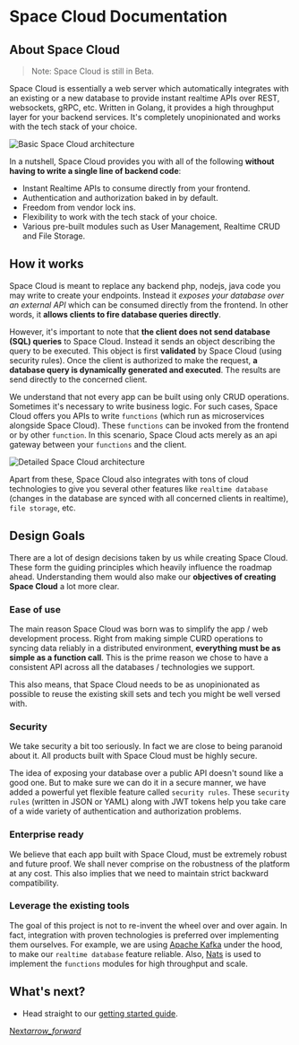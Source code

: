 # Space Cloud Documentation

## About Space Cloud

> Note: Space Cloud is still in Beta.

Space Cloud is essentially a web server which automatically integrates with an existing or a new database to provide instant realtime APIs over REST, websockets, gRPC, etc. Written in Golang, it provides a high throughput layer for your backend services. It's completely unopinionated and works with the tech stack of your choice.

<img src="https://spaceuptech.com/icons/space-cloud-basic.png"  alt="Basic Space Cloud architecture" />

In a nutshell, Space Cloud provides you with all of the following **without having to write a single line of backend code**:
- Instant Realtime APIs to consume directly from your frontend.
- Authentication and authorization baked in by default.
- Freedom from vendor lock ins.
- Flexibility to work with the tech stack of your choice.
- Various pre-built modules such as User Management, Realtime CRUD and File Storage.

## How it works
Space Cloud is meant to replace any backend php, nodejs, java code you may write to create your endpoints. Instead it *exposes your database over an external API* which can be consumed directly from the frontend. In other words, it **allows clients to fire database queries directly**.

However, it's important to note that **the client does not send database (SQL) queries** to Space Cloud. Instead it sends an object describing the query to be executed. This object is first **validated** by Space Cloud (using security rules). Once the client is authorized to make the request, **a database query is dynamically generated and executed**. The results are send directly to the concerned client.

We understand that not every app can be built using only CRUD operations. Sometimes it's necessary to write business logic. For such cases, Space Cloud offers you APIs to write `functions` (which run as microservices alongside Space Cloud). These `functions` can be invoked from the frontend or by other `function`. In this scenario, Space Cloud acts merely as an api gateway between your `functions` and the client.

<img src="https://spaceuptech.com/icons/space-cloud-detailed.png" alt="Detailed Space Cloud architecture" />

Apart from these, Space Cloud also integrates with tons of cloud technologies to give you several other features like `realtime database` (changes in the database are synced with all concerned clients in realtime), `file storage`, etc.

## Design Goals
There are a lot of design decisions taken by us while creating Space Cloud. These form the guiding principles which heavily influence the roadmap ahead. Understanding them would also make our **objectives of creating Space Cloud** a lot more clear.

### Ease of use
The main reason Space Cloud was born was to simplify the app / web development process. Right from making simple CURD operations to syncing data reliably in a distributed environment, **everything must be as simple as a function call**. This is the prime reason we chose to have a consistent API across all the databases / technologies we support.

This also means, that Space Cloud needs to be as unopinionated as possible to reuse the existing skill sets and tech you might be well versed with.

### Security
We take security a bit too seriously. In fact we are close to being paranoid about it. All products built with Space Cloud must be highly secure.

The idea of exposing your database over a public API doesn't sound like a good one. But to make sure we can do it in a secure manner, we have added a powerful yet flexible feature called `security rules`. These `security rules` (written in JSON or YAML) along with JWT tokens help you take care of a wide variety of authentication and authorization problems.

### Enterprise ready
We believe that each app built with Space Cloud, must be extremely robust and future proof. We shall never comprise on the robustness of the platform at any cost. This also implies that we need to maintain strict backward compatibility.

### Leverage the existing tools
The goal of this project is not to re-invent the wheel over and over again. In fact, integration with proven technologies is preferred over implementing them ourselves. For example, we are using [Apache Kafka](https://kafka.apache.org/) under the hood, to make our `realtime database` feature reliable. Also, [Nats](https://nats.io/) is used to implement the `functions` modules for high throughput and scale.

## What's next?
- Head straight to our [getting started guide](/docs/getting-started).
<!-- - New to Space Cloud? Checkout the [tutorial](https://spaceuptech.com/tutorials) instead. -->

<div class="btns-wrapper">
  <a href="/docs/getting-started" class="waves-effect waves-light btn primary-btn-fill btn-small">
    Next<i class="material-icons btn-with-icon">arrow_forward</i>
  </a>
</div>
